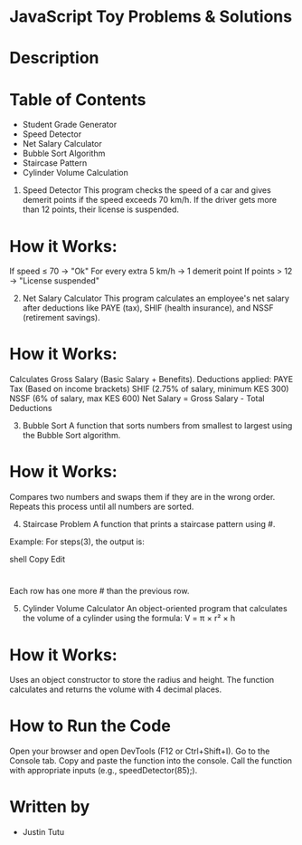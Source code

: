 # JavaScript Toy Problems & Solutions
# Description
# Table of Contents
- Student Grade Generator
- Speed Detector
- Net Salary Calculator
- Bubble Sort Algorithm
- Staircase Pattern
- Cylinder Volume Calculation
1. Speed Detector 
This program checks the speed of a car and gives demerit points if the speed exceeds 70 km/h. If the driver gets more than 12 points, their license is suspended.

# How it Works:
If speed ≤ 70 → "Ok"
For every extra 5 km/h → 1 demerit point
If points > 12 → "License suspended"

2. Net Salary Calculator 
This program calculates an employee's net salary after deductions like PAYE (tax), SHIF (health insurance), and NSSF (retirement savings).

# How it Works:
Calculates Gross Salary (Basic Salary + Benefits).
Deductions applied:
PAYE Tax (Based on income brackets)
SHIF (2.75% of salary, minimum KES 300)
NSSF (6% of salary, max KES 600)
Net Salary = Gross Salary - Total Deductions

3. Bubble Sort 
A function that sorts numbers from smallest to largest using the Bubble Sort algorithm.

# How it Works:
Compares two numbers and swaps them if they are in the wrong order.
Repeats this process until all numbers are sorted.

4. Staircase Problem 
A function that prints a staircase pattern using #.

Example:
For steps(3), the output is:

shell
Copy
Edit
#
##
###
Each row has one more # than the previous row.

5. Cylinder Volume Calculator 
An object-oriented program that calculates the volume of a cylinder using the formula:
V = π × r² × h

# How it Works:

Uses an object constructor to store the radius and height.
The function calculates and returns the volume with 4 decimal places.

# How to Run the Code
Open your browser and open DevTools (F12 or Ctrl+Shift+I).
Go to the Console tab.
Copy and paste the function into the console.
Call the function with appropriate inputs (e.g., speedDetector(85);).


# Written by 
  - Justin Tutu



